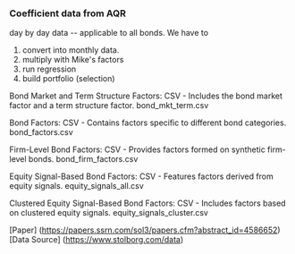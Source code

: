### Coefficient data from AQR

day by day data -- applicable to all bonds. We have to 
1. convert into monthly data.
2. multiply with Mike's factors
3. run regression
4. build portfolio (selection)

Bond Market and Term Structure Factors: CSV - Includes the bond market factor and a term structure factor.
bond_mkt_term.csv


Bond Factors: CSV - Contains factors specific to different bond categories.
bond_factors.csv

Firm-Level Bond Factors: CSV - Provides factors formed on synthetic firm-level bonds.
bond_firm_factors.csv


Equity Signal-Based Bond Factors: CSV - Features factors derived from equity signals.
equity_signals_all.csv


Clustered Equity Signal-Based Bond Factors: CSV - Includes factors based on clustered equity signals.
equity_signals_cluster.csv

[Paper] (https://papers.ssrn.com/sol3/papers.cfm?abstract_id=4586652)
[Data Source] (https://www.stolborg.com/data)